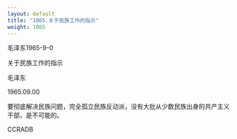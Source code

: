 ```yaml
---
layout: default
title: "1065.关于民族工作的指示"
weight: 1065
---
```


毛泽东1965-9-0

关于民族工作的指示

毛泽东

1965.09.00

要彻底解决民族问题，完全孤立民族反动派，没有大批从少数民族出身的共产主义干部，是不可能的。

CCRADB


